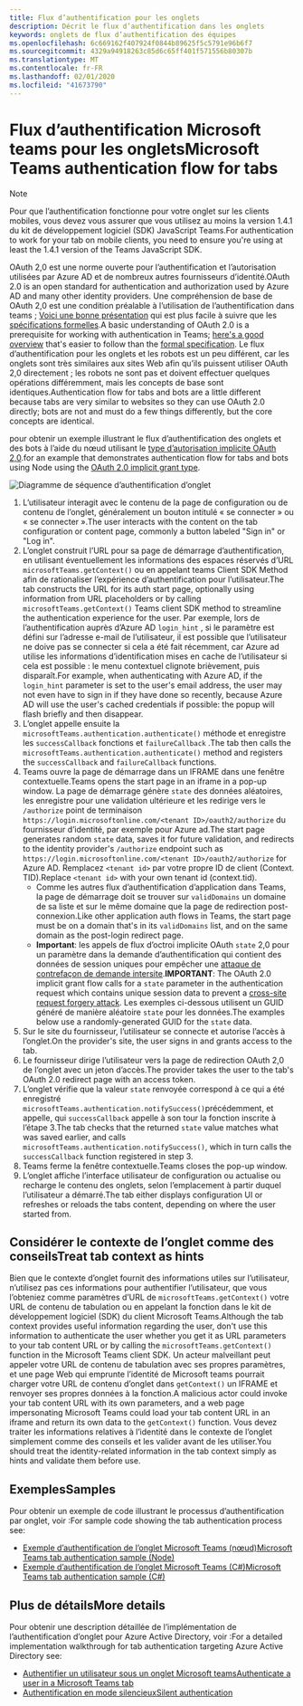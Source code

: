 ```yaml
---
title: Flux d’authentification pour les onglets
description: Décrit le flux d’authentification dans les onglets
keywords: onglets de flux d’authentification des équipes
ms.openlocfilehash: 6c669162f407924f0844b89625f5c5791e96b6f7
ms.sourcegitcommit: 4329a94918263c85d6c65ff401f571556b80307b
ms.translationtype: MT
ms.contentlocale: fr-FR
ms.lasthandoff: 02/01/2020
ms.locfileid: "41673790"
---
```

# <a name="microsoft-teams-authentication-flow-for-tabs"></a><span data-ttu-id="659d0-104">Flux d’authentification Microsoft teams pour les onglets</span><span class="sxs-lookup"><span data-stu-id="659d0-104">Microsoft Teams authentication flow for tabs</span></span>

> [!Note]
> <span data-ttu-id="659d0-105">Pour que l’authentification fonctionne pour votre onglet sur les clients mobiles, vous devez vous assurer que vous utilisez au moins la version 1.4.1 du kit de développement logiciel (SDK) JavaScript Teams.</span><span class="sxs-lookup"><span data-stu-id="659d0-105">For authentication to work for your tab on mobile clients, you need to ensure you're using at least the 1.4.1 version of the Teams JavaScript SDK.</span></span>

<span data-ttu-id="659d0-106">OAuth 2,0 est une norme ouverte pour l’authentification et l’autorisation utilisées par Azure AD et de nombreux autres fournisseurs d’identité.</span><span class="sxs-lookup"><span data-stu-id="659d0-106">OAuth 2.0 is an open standard for authentication and authorization used by Azure AD and many other identity providers.</span></span> <span data-ttu-id="659d0-107">Une compréhension de base de OAuth 2,0 est une condition préalable à l’utilisation de l’authentification dans teams ; [Voici une bonne présentation](https://aaronparecki.com/oauth-2-simplified/) qui est plus facile à suivre que les [spécifications formelles](https://oauth.net/2/).</span><span class="sxs-lookup"><span data-stu-id="659d0-107">A basic understanding of OAuth 2.0 is a prerequisite for working with authentication in Teams; [here's a good overview](https://aaronparecki.com/oauth-2-simplified/) that's easier to follow than the [formal specification](https://oauth.net/2/).</span></span> <span data-ttu-id="659d0-108">Le flux d’authentification pour les onglets et les robots est un peu différent, car les onglets sont très similaires aux sites Web afin qu’ils puissent utiliser OAuth 2,0 directement ; les robots ne sont pas et doivent effectuer quelques opérations différemment, mais les concepts de base sont identiques.</span><span class="sxs-lookup"><span data-stu-id="659d0-108">Authentication flow for tabs and bots are a little different because tabs are very similar to websites so they can use OAuth 2.0 directly; bots are not and must do a few things differently, but the core concepts are identical.</span></span>

<span data-ttu-id="659d0-109">pour obtenir un exemple illustrant le flux d’authentification des onglets et des bots à l’aide du nœud utilisant le [type d’autorisation implicite OAuth 2,0](https://oauth.net/2/grant-types/implicit/).</span><span class="sxs-lookup"><span data-stu-id="659d0-109">for an example that demonstrates authentication flow for tabs and bots using Node using the [OAuth 2.0 implicit grant type](https://oauth.net/2/grant-types/implicit/).</span></span>

![Diagramme de séquence d’authentification d’onglet](~/assets/images/authentication/tab_auth_sequence_diagram.png)

1. <span data-ttu-id="659d0-111">L’utilisateur interagit avec le contenu de la page de configuration ou de contenu de l’onglet, généralement un bouton intitulé « se connecter » ou « se connecter ».</span><span class="sxs-lookup"><span data-stu-id="659d0-111">The user interacts with the content on the tab configuration or content page, commonly a button labeled "Sign in" or "Log in".</span></span>
2. <span data-ttu-id="659d0-112">L’onglet construit l’URL pour sa page de démarrage d’authentification, en utilisant éventuellement les informations des espaces réservés d’URL `microsoftTeams.getContext()` ou en appelant teams Client SDK Method afin de rationaliser l’expérience d’authentification pour l’utilisateur.</span><span class="sxs-lookup"><span data-stu-id="659d0-112">The tab constructs the URL for its auth start page, optionally using information from URL placeholders or by calling `microsoftTeams.getContext()` Teams client SDK method to streamline the authentication experience for the user.</span></span> <span data-ttu-id="659d0-113">Par exemple, lors de l’authentification auprès d’Azure AD `login_hint` , si le paramètre est défini sur l’adresse e-mail de l’utilisateur, il est possible que l’utilisateur ne doive pas se connecter si cela a été fait récemment, car Azure ad utilise les informations d’identification mises en cache de l’utilisateur si cela est possible : le menu contextuel clignote brièvement, puis disparaît.</span><span class="sxs-lookup"><span data-stu-id="659d0-113">For example, when authenticating with Azure AD, if the `login_hint` parameter is set to the user's email address, the user may not even have to sign in if they have done so recently, because Azure AD will use the user's cached credentials if possible: the popup will flash briefly and then disappear.</span></span>
3. <span data-ttu-id="659d0-114">L’onglet appelle ensuite la `microsoftTeams.authentication.authenticate()` méthode et enregistre les `successCallback` fonctions et `failureCallback` .</span><span class="sxs-lookup"><span data-stu-id="659d0-114">The tab then calls the `microsoftTeams.authentication.authenticate()` method and registers the `successCallback` and `failureCallback` functions.</span></span>
4. <span data-ttu-id="659d0-115">Teams ouvre la page de démarrage dans un IFRAME dans une fenêtre contextuelle.</span><span class="sxs-lookup"><span data-stu-id="659d0-115">Teams opens the start page in an iframe in a pop-up window.</span></span> <span data-ttu-id="659d0-116">La page de démarrage génère `state` des données aléatoires, les enregistre pour une validation ultérieure et les redirige vers le `/authorize` point de terminaison `https://login.microsoftonline.com/<tenant ID>/oauth2/authorize` du fournisseur d’identité, par exemple pour Azure ad.</span><span class="sxs-lookup"><span data-stu-id="659d0-116">The start page generates random `state` data, saves it for future validation, and redirects to the identity provider's `/authorize` endpoint such as `https://login.microsoftonline.com/<tenant ID>/oauth2/authorize` for Azure AD.</span></span> <span data-ttu-id="659d0-117">Remplacez `<tenant id>` par votre propre ID de client (Context. TID).</span><span class="sxs-lookup"><span data-stu-id="659d0-117">Replace `<tenant id>` with your own tenant id (context.tid).</span></span>
    * <span data-ttu-id="659d0-118">Comme les autres flux d’authentification d’application dans Teams, la page de démarrage doit se trouver sur `validDomains` un domaine de sa liste et sur le même domaine que la page de redirection post-connexion.</span><span class="sxs-lookup"><span data-stu-id="659d0-118">Like other application auth flows in Teams, the start page must be on a domain that's in its `validDomains` list, and on the same domain as the post-login redirect page.</span></span>
    * <span data-ttu-id="659d0-119">**Important**: les appels de flux d’octroi implicite OAuth `state` 2,0 pour un paramètre dans la demande d’authentification qui contient des données de session uniques pour empêcher une [attaque de contrefaçon de demande intersite](https://en.wikipedia.org/wiki/Cross-site_request_forgery).</span><span class="sxs-lookup"><span data-stu-id="659d0-119">**IMPORTANT**: The OAuth 2.0 implicit grant flow calls for a `state` parameter in the authentication request which contains unique session data to prevent a [cross-site request forgery attack](https://en.wikipedia.org/wiki/Cross-site_request_forgery).</span></span> <span data-ttu-id="659d0-120">Les exemples ci-dessous utilisent un GUID généré de manière aléatoire `state` pour les données.</span><span class="sxs-lookup"><span data-stu-id="659d0-120">The examples below use a randomly-generated GUID for the `state` data.</span></span>
5. <span data-ttu-id="659d0-121">Sur le site du fournisseur, l’utilisateur se connecte et autorise l’accès à l’onglet.</span><span class="sxs-lookup"><span data-stu-id="659d0-121">On the provider's site, the user signs in and grants access to the tab.</span></span>
6. <span data-ttu-id="659d0-122">Le fournisseur dirige l’utilisateur vers la page de redirection OAuth 2,0 de l’onglet avec un jeton d’accès.</span><span class="sxs-lookup"><span data-stu-id="659d0-122">The provider takes the user to the tab's OAuth 2.0 redirect page with an access token.</span></span>
7. <span data-ttu-id="659d0-123">L’onglet vérifie que la valeur `state` renvoyée correspond à ce qui a été enregistré `microsoftTeams.authentication.notifySuccess()`précédemment, et appelle, qui `successCallback` appelle à son tour la fonction inscrite à l’étape 3.</span><span class="sxs-lookup"><span data-stu-id="659d0-123">The tab checks that the returned `state` value matches what was saved earlier, and calls `microsoftTeams.authentication.notifySuccess()`, which in turn calls the `successCallback` function registered in step 3.</span></span>
8. <span data-ttu-id="659d0-124">Teams ferme la fenêtre contextuelle.</span><span class="sxs-lookup"><span data-stu-id="659d0-124">Teams closes the pop-up window.</span></span>
9. <span data-ttu-id="659d0-125">L’onglet affiche l’interface utilisateur de configuration ou actualise ou recharge le contenu des onglets, selon l’emplacement à partir duquel l’utilisateur a démarré.</span><span class="sxs-lookup"><span data-stu-id="659d0-125">The tab either displays configuration UI or refreshes or reloads the tabs content, depending on where the user started from.</span></span>

## <a name="treat-tab-context-as-hints"></a><span data-ttu-id="659d0-126">Considérer le contexte de l’onglet comme des conseils</span><span class="sxs-lookup"><span data-stu-id="659d0-126">Treat tab context as hints</span></span>

<span data-ttu-id="659d0-127">Bien que le contexte d’onglet fournit des informations utiles sur l’utilisateur, n’utilisez pas ces informations pour authentifier l’utilisateur, que vous l’obteniez comme paramètres d’URL de `microsoftTeams.getContext()` votre URL de contenu de tabulation ou en appelant la fonction dans le kit de développement logiciel (SDK) du client Microsoft Teams.</span><span class="sxs-lookup"><span data-stu-id="659d0-127">Although the tab context provides useful information regarding the user, don't use this information to authenticate the user whether you get it as URL parameters to your tab content URL or by calling the `microsoftTeams.getContext()` function in the Microsoft Teams client SDK.</span></span> <span data-ttu-id="659d0-128">Un acteur malveillant peut appeler votre URL de contenu de tabulation avec ses propres paramètres, et une page Web qui emprunte l’identité de Microsoft teams pourrait charger votre URL de contenu d’onglet dans `getContext()` un IFRAME et renvoyer ses propres données à la fonction.</span><span class="sxs-lookup"><span data-stu-id="659d0-128">A malicious actor could invoke your tab content URL with its own parameters, and a web page impersonating Microsoft Teams could load your tab content URL in an iframe and return its own data to the `getContext()` function.</span></span> <span data-ttu-id="659d0-129">Vous devez traiter les informations relatives à l’identité dans le contexte de l’onglet simplement comme des conseils et les valider avant de les utiliser.</span><span class="sxs-lookup"><span data-stu-id="659d0-129">You should treat the identity-related information in the tab context simply as hints and validate them before use.</span></span>

## <a name="samples"></a><span data-ttu-id="659d0-130">Exemples</span><span class="sxs-lookup"><span data-stu-id="659d0-130">Samples</span></span>

<span data-ttu-id="659d0-131">Pour obtenir un exemple de code illustrant le processus d’authentification par onglet, voir :</span><span class="sxs-lookup"><span data-stu-id="659d0-131">For sample code showing the tab authentication process see:</span></span>

* [<span data-ttu-id="659d0-132">Exemple d’authentification de l’onglet Microsoft Teams (nœud)</span><span class="sxs-lookup"><span data-stu-id="659d0-132">Microsoft Teams tab authentication sample (Node)</span></span>](https://github.com/OfficeDev/microsoft-teams-sample-complete-node)
* [<span data-ttu-id="659d0-133">Exemple d’authentification de l’onglet Microsoft Teams (C#)</span><span class="sxs-lookup"><span data-stu-id="659d0-133">Microsoft Teams tab authentication sample (C#)</span></span>](https://github.com/OfficeDev/microsoft-teams-sample-complete-csharp)

## <a name="more-details"></a><span data-ttu-id="659d0-134">Plus de détails</span><span class="sxs-lookup"><span data-stu-id="659d0-134">More details</span></span>

<span data-ttu-id="659d0-135">Pour obtenir une description détaillée de l’implémentation de l’authentification d’onglet pour Azure Active Directory, voir :</span><span class="sxs-lookup"><span data-stu-id="659d0-135">For a detailed implementation walkthrough for tab authentication targeting Azure Active Directory see:</span></span>

* [<span data-ttu-id="659d0-136">Authentifier un utilisateur sous un onglet Microsoft teams</span><span class="sxs-lookup"><span data-stu-id="659d0-136">Authenticate a user in a Microsoft Teams tab</span></span>](~/tabs/how-to/authentication/auth-tab-AAD.md)
* [<span data-ttu-id="659d0-137">Authentification en mode silencieux</span><span class="sxs-lookup"><span data-stu-id="659d0-137">Silent authentication</span></span>](~/tabs/how-to/authentication/auth-silent-AAD.md)

